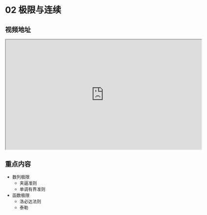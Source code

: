 # 02 极限与连续

[annotation]: <id> (77d3e240-3b72-4a1a-b8d9-9b2737690b8d)
[annotation]: <status> (protect)
[annotation]: <create_time> (2019-04-14 20:18:47)
[annotation]: <category> (数学理论)
[annotation]: <tags> (高等数学)

## 视频地址

<iframe class="video" width="640" height="360" src="https://www.youtube.com/embed/Jk9Ql5spPcc"></iframe>

## 重点内容

- 数列极限
  - 夹逼准则
  - 单调有界准则
- 函数极限
  - 洛必达法则
  - 泰勒



